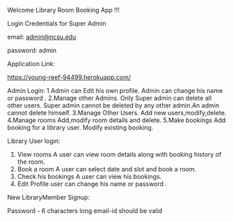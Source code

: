 Welcome Library Room Booking App !!!


	
Login Credentials for Super Admin

email: admin@ncsu.edu

password: admin




Application Link:

https://young-reef-94499.herokuapp.com/




Admin Login:
1.Admin can Edit his own profile.
	Admin can change his name or password .
2.Manage other Admins.
	Only Super admin can delete all other users. Super admin cannot be deleted by any other admin.An admin cannot delete himself.
3.Manage Other Users.
	Add new users,modify,delete.
4.Manage rooms
	Add,modify room details and delete.
5.Make bookings
	Add booking for a library user. Modify existing booking.
	
	
	
Library User login:
1. View rooms
	A user can view room details along with booking history of the room.
2. Book a room
	A user can select date and slot and book a room.
3. Check his bookings
	A user can view his bookings.
4. Edit Profile
	user can change his name or password .
  
  
New LibraryMember Signup:

Password - 6 characters long
email-id should be valid
